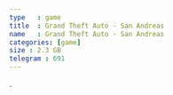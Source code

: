 ```yaml
---
type   : game
title  : Grand Theft Auto - San Andreas
name   : Grand Theft Auto - San Andreas
categories: [game]
size : 2.3 GB
telegram : 691
---
```

.